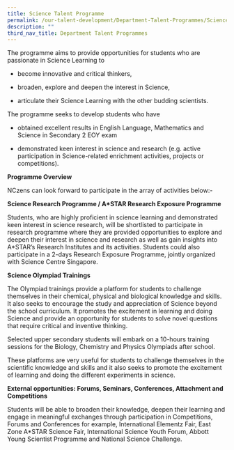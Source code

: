 ```yaml
---
title: Science Talent Programme
permalink: /our-talent-development/Department-Talent-Programmes/Science-Talent-Programme/
description: ""
third_nav_title: Department Talent Programmes
---
```

The programme aims to provide opportunities for students who are passionate in Science Learning to&nbsp;  

*   become innovative and critical thinkers,
    
*   broaden, explore and deepen the interest in Science,
    
*   articulate their Science Learning with the other budding scientists.&nbsp;
    

The programme seeks to develop students who have

*   obtained excellent results in English Language, Mathematics and Science in Secondary 2 EOY exam
    
*   demonstrated keen interest in science and research (e.g. active participation in Science-related enrichment activities, projects or competitions).
    

**Programme Overview**

NCzens can look forward to participate in the array of activities below:-

**Science Research Programme / A\*STAR Research Exposure Programme**

Students, who are highly proficient in science learning and demonstrated keen interest in science research, will be shortlisted to participate in research programme where they are provided opportunities to explore and deepen their interest in science and research as well as gain insights into A\*STAR’s Research Institutes and its activities. Students could also participate in a 2-days Research Exposure Programme, jointly organized with Science Centre Singapore.

  

**Science Olympiad Trainings**

The Olympiad trainings provide a platform for students to challenge themselves in their chemical, physical and biological knowledge and skills. It also seeks to encourage the study and appreciation of Science beyond the school curriculum. It promotes the excitement in learning and doing Science and provide an opportunity for students to solve novel questions that require critical and inventive thinking.&nbsp;&nbsp;

Selected upper secondary students will embark on a 10-hours training sessions for the Biology, Chemistry and Physics Olympiads after school.&nbsp;

These platforms are very useful for students to challenge themselves in the scientific knowledge and skills and it also seeks to promote the excitement of learning and doing the different experiments in science.  

  

**External opportunities: Forums, Seminars, Conferences, Attachment and Competitions**&nbsp;

Students will be able to broaden their knowledge, deepen their learning and engage in meaningful exchanges through participation in Competitions, Forums and Conferences for example, International Elementz Fair, East Zone A\*STAR Science Fair, International Science Youth Forum, Abbott Young Scientist Programme and National Science Challenge.